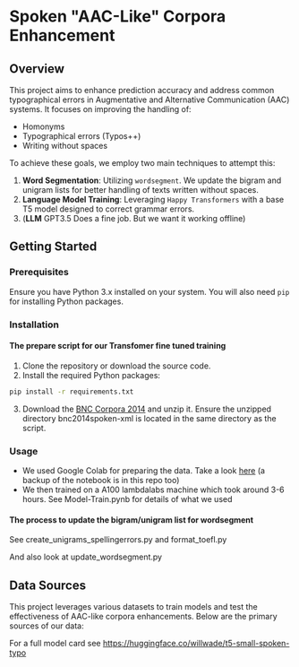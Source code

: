 # Spoken "AAC-Like" Corpora Enhancement

## Overview

This project aims to enhance prediction accuracy and address common typographical errors in Augmentative and Alternative Communication (AAC) systems. It focuses on improving the handling of:
- Homonyms
- Typographical errors (Typos++)
- Writing without spaces

To achieve these goals, we employ two main techniques to attempt this:
1. **Word Segmentation**: Utilizing `wordsegment`. We update the bigram and unigram lists for better handling of texts written without spaces.
2. **Language Model Training**: Leveraging `Happy Transformers` with a base T5 model designed to correct grammar errors.
3. (**LLM** GPT3.5 Does a fine job. But we want it working offline)

## Getting Started

### Prerequisites

Ensure you have Python 3.x installed on your system. You will also need `pip` for installing Python packages.

### Installation

#### The prepare script for our Transfomer fine tuned training

1. Clone the repository or download the source code.
2. Install the required Python packages:

```bash
pip install -r requirements.txt
```

3. Download the [BNC Corpora 2014](http://corpora.lancs.ac.uk/bnc2014/signup.php) and unzip it. Ensure the unzipped directory bnc2014spoken-xml is located in the same directory as the script.

### Usage


- We used Google Colab for preparing the data. Take a look [here](https://colab.research.google.com/drive/1VkKU9KKIWkWQZ-pPzdDFLeRnwFxdWUtq?usp=sharing) (a backup of the notebook is in this repo too)
- We then trained on a A100 lambdalabs machine which took around 3-6 hours. See Model-Train.pynb for details of what we used

#### The process to update the bigram/unigram list for wordsegment

See create_unigrams_spellingerrors.py and format_toefl.py

And also look at update_wordsegment.py

## Data Sources

This project leverages various datasets to train models and test the effectiveness of AAC-like corpora enhancements. Below are the primary sources of our data:

For a full model card see https://huggingface.co/willwade/t5-small-spoken-typo